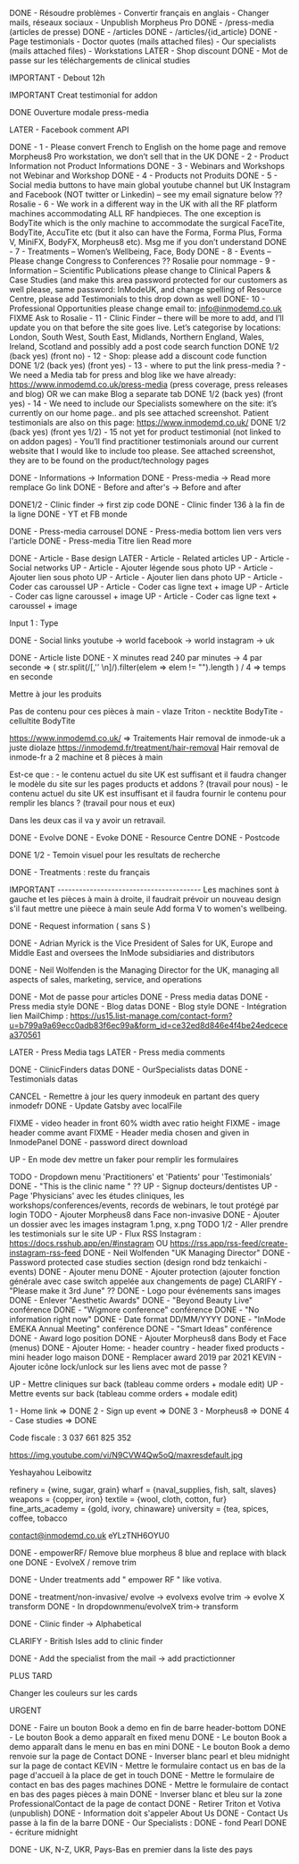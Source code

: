 DONE - Résoudre problèmes
       - Convertir français en anglais
       - Changer mails, réseaux sociaux
       - Unpublish Morpheus Pro
DONE - /press-media (articles de presse)
DONE - /articles
DONE - /articles/{id_article}
DONE - Page testimonials
       - Doctor quotes (mails attached files)
       - Our specialists (mails attached files)
       - Workstations
LATER - Shop discount
DONE - Mot de passe sur les téléchargements de clinical studies

IMPORTANT - Debout 12h

IMPORTANT Creat testimonial for addon

DONE Ouverture modale press-media

LATER - Facebook comment API

DONE - 1 - Please convert French to English on the home page and remove Morpheus8 Pro workstation, we don’t sell that in the UK
DONE - 2 - Product Information not Product Informations
DONE - 3 - Webinars and Workshops not Webinar and Workshop
DONE - 4 - Products not Produits
DONE - 5 - Social media buttons to have main global youtube channel but UK Instagram and Facebook (NOT twitter or Linkedin) – see my email signature below
?? Rosalie - 6 - We work in a different way in the UK with all the RF platform machines accommodating ALL RF handpieces. The one exception is BodyTite which is the only machine to accommodate the surgical FaceTite, BodyTite, AccuTite etc (but it also can have the Forma, Forma Plus, Forma V, MiniFX, BodyFX, Morpheus8 etc).  Msg me if you don’t understand
DONE - 7 - Treatments – Women’s Wellbeing, Face, Body
DONE - 8 - Events – Please change Congress to Conferences
?? Rosalie pour nommage - 9 - Information – Scientific Publications please change to Clinical Papers & Case Studies (and make this area password protected for our customers as well please, same password: InModeUK, and change spelling of Resource Centre, please add Testimonials to this drop down as well
DONE- 10 - Professional Opportunities please change email to: info@inmodemd.co.uk
FIXME Ask to Rosalie - 11 - Clinic Finder – there will be more to add, and I’ll update you on that before the site goes live.  Let’s categorise by locations: London, South West, South East, Midlands, Northern England, Wales, Ireland, Scotland and possibly add a post code search function
DONE 1/2 (back yes) (front no) - 12 - Shop: please add a discount code function
DONE 1/2 (back yes) (front yes) - 13 - where to put the link press-media ? - We need a Media tab for press and blog like we have already: https://www.inmodemd.co.uk/press-media (press coverage, press releases and blog) OR we can make Blog a separate tab
DONE 1/2 (back yes) (front yes) - 14 - We need to include our Specialists somewhere on the site:  it’s currently on our home page.. and pls see attached screenshot.  Patient testimonials are also on this page: https://www.inmodemd.co.uk/
DONE 1/2 (back yes) (front yes 1/2) - 15 not yet for product testimonial (not linked to on addon pages) - You’ll find practitioner testimonials around our current website that I would like to include too please.  See attached screenshot, they are to be found on the product/technology pages


DONE - Informations -> Information
DONE - Press-media -> Read more remplace Go link
DONE - Before and after's -> Before and after





DONE1/2 - Clinic finder -> first zip code
DONE - Clinic finder 136 à la fin de la ligne
DONE - YT et FB monde

DONE - Press-media carrousel
DONE - Press-media bottom lien vers vers l'article
DONE - Press-media Titre lien Read more

DONE - Article - Base design
LATER - Article - Related articles
UP - Article - Social networks
UP - Article - Ajouter légende sous photo
UP - Article - Ajouter lien sous photo
UP - Article - Ajouter lien dans photo
UP - Article - Coder cas caroussel
UP - Article - Coder cas ligne text + image
UP - Article - Coder cas ligne caroussel + image
UP - Article - Coder cas ligne text + caroussel + image 

Input 1 : Type

DONE - Social links
    youtube     -> world
    facebook    -> world
    instagram   -> uk

DONE - Article liste
DONE - X minutes read
    240 par minutes -> 4 par seconde
    =>  ( str.split(/[,'’ \n]/).filter(elem => elem != "").length ) / 4 => temps en seconde

Mettre à jour les produits

Pas de contenu pour ces pièces à main
    - vlaze       Triton
    - necktite    BodyTite
    - cellultite  BodyTite

https://www.inmodemd.co.uk/ => Traitements
Hair removal de inmode-uk a juste diolaze
https://inmodemd.fr/treatment/hair-removal
Hair removal de inmode-fr a 2 machine et 8 pièces à main

Est-ce que :
    - le contenu actuel du site UK est suffisant et il faudra changer le modèle du site sur les pages products et addons ? (travail pour nous)
    - le contenu actuel du site UK est insuffisant et il faudra fournir le contenu pour remplir les blancs ? (travail pour nous et eux)

Dans les deux cas il va y avoir un retravail.

DONE - Evolve
DONE - Evoke
DONE - Resource Centre
DONE - Postcode

DONE 1/2 - Temoin visuel pour les resultats de recherche

DONE - Treatments : reste du français

IMPORTANT ----------------------------------------
Les machines sont à gauche et les pièces à main à droite, il faudrait prévoir un nouveau design s'il faut mettre une pièece à main seule
Add forma V to women's wellbeing.

DONE - Request information ( sans S )

DONE - Adrian Myrick is the Vice President of Sales for UK, Europe and Middle East and oversees the InMode subsidiaries and distributors

DONE - Neil Wolfenden is the Managing Director for the UK, managing all aspects of sales, marketing, service, and operations

DONE - Mot de passe pour articles
DONE - Press media datas
DONE - Press media style
DONE - Blog datas
DONE - Blog style
DONE - Intégration lien MailChimp : https://us15.list-manage.com/contact-form?u=b799a9a69ecc0adb83f6ec99a&form_id=ce32ed8d846e4f4be24edcecea370561

LATER - Press Media tags
LATER - Press media comments

DONE - ClinicFinders datas
DONE - OurSpecialists datas
DONE - Testimonials datas

CANCEL - Remettre à jour les query inmodeuk en partant des query inmodefr
DONE - Update Gatsby avec localFile

FIXME - video header in front 60% width avec ratio height
FIXME - image header comme avant
FIXME - Header media chosen and given in InmodePanel
DONE - password direct download

UP - En mode dev mettre un faker pour remplir les formulaires

<!-- RÉCAP -->

TODO - Dropdown menu 'Practitioners' et 'Patients' pour 'Testimonials'
DONE - "This is the clinic name " ??
UP - Signup docteurs/dentistes
UP - Page 'Physicians' avec les études cliniques, les workshops/conferences/events, records de webinars, le tout protégé par login
TODO - Ajouter Morpheus8 dans Face non-invasive
DONE - Ajouter un dossier avec les images instagram 1.png, x.png
TODO 1/2 - Aller prendre les testimonials sur le site
UP - Flux RSS Instagram : https://docs.rsshub.app/en/#instagram OU https://rss.app/rss-feed/create-instagram-rss-feed
DONE - Neil Wolfenden "UK Managing Director"
DONE - Password protected case studies section (design rond bdz tenkaichi - events)
    DONE - Ajouter menu
    DONE - Ajouter protection (ajouter fonction générale avec case switch appelée aux changements de page)
CLARIFY - "Please make it 3rd June" ??
DONE - Logo pour événements sans images
DONE - Enlever "Aesthetic Awards"
DONE - "Beyond Beauty Live" conférence
DONE - "Wigmore conference" conférence
DONE - "No information right now"
DONE - Date format DD/MM/YYYY
DONE - "InMode EMEKA Annual Meeting" conférence
DONE - "Smart Ideas" conférence
DONE - Award logo position
DONE - Ajouter Morpheus8 dans Body et Face (menus)
DONE - Ajouter Home:
    - header country
    - header fixed products
    - mini header logo maison
DONE - Remplacer award 2019 par 2021
KEVIN - Ajouter icône lock/unlock sur les liens avec mot de passe ?

UP - Mettre cliniques sur back (tableau comme orders + modale edit)
UP - Mettre events sur back (tableau comme orders + modale edit)

1 - Home link       => DONE
2 - Sign up event   => DONE
3 - Morpheus8       => DONE
4 - Case studies    => DONE

<!-- FIN RÉCAP -->

Code fiscale : 3 037 661 825 352

https://img.youtube.com/vi/N9CVW4Qw5oQ/maxresdefault.jpg

Yeshayahou Leibowitz

refinery = {wine, sugar, grain}
wharf = {naval_supplies, fish, salt, slaves}
weapons = {copper, iron}
textile = {wool, cloth, cotton, fur}
fine_arts_academy = {gold, ivory, chinaware}
university = {tea, spices, coffee, tobacco


contact@inmodemd.co.uk
eYLzTNH6OYU0

DONE - empowerRF/ Remove blue morpheus 8 blue and replace with black one
DONE - EvolveX / remove trim

DONE - Under treatments add " empower RF " like votiva.

DONE - treatment/non-invasive/ evolve -> evolvexs  evolve trim -> evolve X transform 
DONE - In dropdownmenu/evolveX trim-> transform

DONE - Clinic finder -> Alphabetical

CLARIFY - British Isles add to clinic finder

DONE - Add the specialist from the mail -> add practictionner



PLUS TARD

Changer les couleurs sur les cards

URGENT

DONE - Faire un bouton Book a demo en fin de barre header-bottom
DONE - Le bouton Book a demo apparaît en fixed menu
DONE - Le bouton Book a demo apparaît dans le menu en bas en mini
DONE - Le bouton Book a demo renvoie sur la page de Contact
DONE - Inverser blanc pearl et bleu midnight sur la page de contact
KEVIN - Mettre le formulaire contact us en bas de la page d'accueil à la place de get in touch
DONE - Mettre le formulaire de contact en bas des pages machines
DONE - Mettre le formulaire de contact en bas des pages pièces à main
DONE - Inverser blanc et bleu sur la zone ProfessionalContact de la page de contact
DONE - Retirer Triton et Votiva (unpublish)
DONE - Information doit s'appeler About Us
DONE - Contact Us passe à la fin de la barre
DONE - Our Specialists :
    DONE - fond Pearl
    DONE - écriture midnight

DONE - UK, N-Z, UKR, Pays-Bas en premier dans la liste des pays